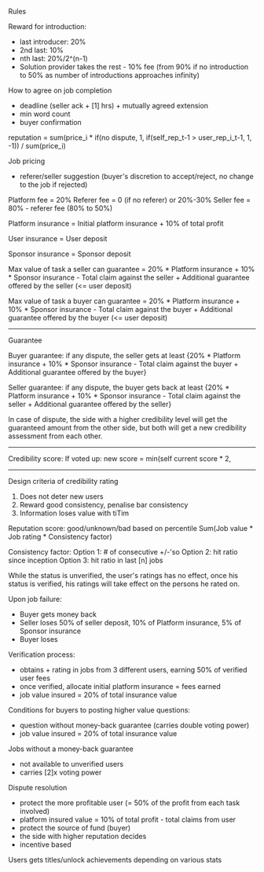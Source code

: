 Rules

Reward for introduction:
 - last introducer: 20%
 - 2nd last: 10%
 - nth last: 20%/2^(n-1)
 - Solution provider takes the rest - 10% fee (from 90% if no introduction to 50% as number of introductions approaches infinity)

How to agree on job completion
 - deadline (seller ack + [1] hrs) + mutually agreed extension
 - min word count
 - buyer confirmation

reputation = sum(price_i * if(no dispute, 1, if(self_rep_t-1 > user_rep_i_t-1, 1, -1)) / sum(price_i)

Job pricing
 - referer/seller suggestion (buyer's discretion to accept/reject, no change to the job if rejected)


Platform fee = 20%
Referer fee = 0 (if no referer) or 20%-30%
Seller fee = 80% - referer fee (80% to 50%)


Platform insurance = Initial platform insurance + 10% of total profit

User insurance = User deposit

Sponsor insurance = Sponsor deposit

Max value of task a seller can guarantee = 20% * Platform insurance + 10% * Sponsor insurance - Total claim against the seller + Additional guarantee offered by the seller (<= user deposit)

Max value of task a buyer can guarantee = 20% * Platform insurance + 10% * Sponsor insurance - Total claim against the buyer + Additional guarantee offered by the buyer (<= user deposit)

---
Guarantee

Buyer guarantee: if any dispute, the seller gets at least {20% * Platform insurance + 10% * Sponsor insurance - Total claim against the buyer + Additional guarantee offered by the buyer}

Seller guarantee: if any dispute, the buyer gets back at least {20% * Platform insurance + 10% * Sponsor insurance - Total claim against the seller + Additional guarantee offered by the seller}

In case of dispute, the side with a higher credibility level will get the guaranteed amount from the other side, but both will get a new credibility assessment from each other.

---
Credibility score:
If voted up: new score = min(self current score * 2, 


---
Design criteria of credibility rating
1. Does not deter new users 
2. Reward good consistency, penalise bar consistency 
3. Information loses value with tiTim

Reputation score: good/unknown/bad based on percentile
Sum(Job value * Job rating * Consistency factor)

Consistency factor:
Option 1: # of consecutive +/-'so
Option 2: hit ratio since inception 
Option 3: hit ratio in last [n] jobs

While the status is unverified, the user's ratings has no effect, once his status is verified, his ratings will take effect on the persons he rated on.


Upon job failure:
 - Buyer gets money back
 - Seller loses 50% of seller deposit, 10% of Platform insurance, 5% of Sponsor insurance
 - Buyer loses 

Verification process:
 - obtains + rating in jobs from 3 different users, earning 50% of verified user fees
 - once verified, allocate initial platform insurance = fees earned
 - job value insured = 20% of total insurance value

Conditions for buyers to posting higher value questions:
 - question without money-back guarantee (carries double voting power)
 - job value insured = 20% of total insurance value

Jobs without a money-back guarantee
 - not available to unverified users
 - carries [2]x voting power


Dispute resolution
 - protect the more profitable user (= 50% of the profit from each task involved)
 - platform insured value = 10% of total profit - total claims from user
 - protect the source of fund (buyer)
 - the side with higher reputation decides
 - incentive based



Users gets titles/unlock achievements depending on various stats

